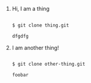 1. Hi, I am a thing

   ```sh
    
   $ git clone thing.git
   
   dfgdfg
   ```

1. I am another thing!

   ```sh
   
   $ git clone other-thing.git

   foobar
   ```
